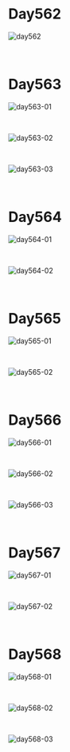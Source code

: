 # Day562

![day562](assets/day562.png)

&nbsp;

# Day563

![day563-01](assets/day563-01.png)

&nbsp;

![day563-02](assets/day563-02.jpeg)

&nbsp;

![day563-03](assets/day563-03.png)

&nbsp;

# Day564

![day564-01](assets/day564-01.png)

&nbsp;

![day564-02](assets/day564-02.png)

&nbsp;

# Day565

![day565-01](assets/day565-01.png)

&nbsp;

![day565-02](assets/day565-02.png)

&nbsp;

# Day566

![day566-01](assets/day566-01.png)

&nbsp;

![day566-02](assets/day566-02.jpeg)

&nbsp;

![day566-03](assets/day566-03.jpeg)

&nbsp;

# Day567

![day567-01](assets/day567-01.png)

&nbsp;

![day567-02](assets/day567-02.jpeg)

&nbsp;

# Day568

![day568-01](assets/day568-01.png)

&nbsp;

![day568-02](assets/day568-02.jpeg)

&nbsp;

![day568-03](assets/day568-03.jpeg)





